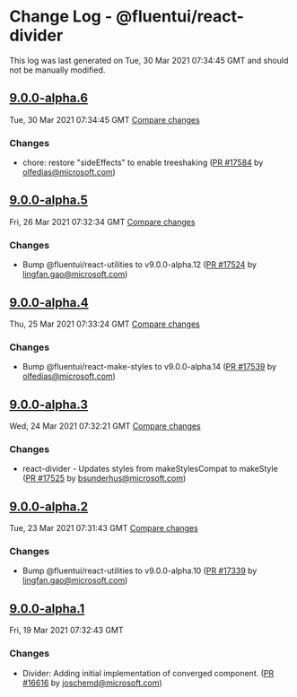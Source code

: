 # Change Log - @fluentui/react-divider

This log was last generated on Tue, 30 Mar 2021 07:34:45 GMT and should not be manually modified.

<!-- Start content -->

## [9.0.0-alpha.6](https://github.com/microsoft/fluentui/tree/@fluentui/react-divider_v9.0.0-alpha.6)

Tue, 30 Mar 2021 07:34:45 GMT 
[Compare changes](https://github.com/microsoft/fluentui/compare/@fluentui/react-divider_v9.0.0-alpha.5..@fluentui/react-divider_v9.0.0-alpha.6)

### Changes

- chore: restore "sideEffects" to enable treeshaking ([PR #17584](https://github.com/microsoft/fluentui/pull/17584) by olfedias@microsoft.com)

## [9.0.0-alpha.5](https://github.com/microsoft/fluentui/tree/@fluentui/react-divider_v9.0.0-alpha.5)

Fri, 26 Mar 2021 07:32:34 GMT 
[Compare changes](https://github.com/microsoft/fluentui/compare/@fluentui/react-divider_v9.0.0-alpha.4..@fluentui/react-divider_v9.0.0-alpha.5)

### Changes

- Bump @fluentui/react-utilities to v9.0.0-alpha.12 ([PR #17524](https://github.com/microsoft/fluentui/pull/17524) by lingfan.gao@microsoft.com)

## [9.0.0-alpha.4](https://github.com/microsoft/fluentui/tree/@fluentui/react-divider_v9.0.0-alpha.4)

Thu, 25 Mar 2021 07:33:24 GMT 
[Compare changes](https://github.com/microsoft/fluentui/compare/@fluentui/react-divider_v9.0.0-alpha.3..@fluentui/react-divider_v9.0.0-alpha.4)

### Changes

- Bump @fluentui/react-make-styles to v9.0.0-alpha.14 ([PR #17539](https://github.com/microsoft/fluentui/pull/17539) by olfedias@microsoft.com)

## [9.0.0-alpha.3](https://github.com/microsoft/fluentui/tree/@fluentui/react-divider_v9.0.0-alpha.3)

Wed, 24 Mar 2021 07:32:21 GMT 
[Compare changes](https://github.com/microsoft/fluentui/compare/@fluentui/react-divider_v9.0.0-alpha.2..@fluentui/react-divider_v9.0.0-alpha.3)

### Changes

- react-divider - Updates styles from makeStylesCompat to makeStyle ([PR #17525](https://github.com/microsoft/fluentui/pull/17525) by bsunderhus@microsoft.com)

## [9.0.0-alpha.2](https://github.com/microsoft/fluentui/tree/@fluentui/react-divider_v9.0.0-alpha.2)

Tue, 23 Mar 2021 07:31:43 GMT 
[Compare changes](https://github.com/microsoft/fluentui/compare/@fluentui/react-divider_v9.0.0-alpha.1..@fluentui/react-divider_v9.0.0-alpha.2)

### Changes

- Bump @fluentui/react-utilities to v9.0.0-alpha.10 ([PR #17339](https://github.com/microsoft/fluentui/pull/17339) by lingfan.gao@microsoft.com)

## [9.0.0-alpha.1](https://github.com/microsoft/fluentui/tree/@fluentui/react-divider_v9.0.0-alpha.1)

Fri, 19 Mar 2021 07:32:43 GMT

### Changes

- Divider: Adding initial implementation of converged component. ([PR #16616](https://github.com/microsoft/fluentui/pull/16616) by joschemd@microsoft.com)
